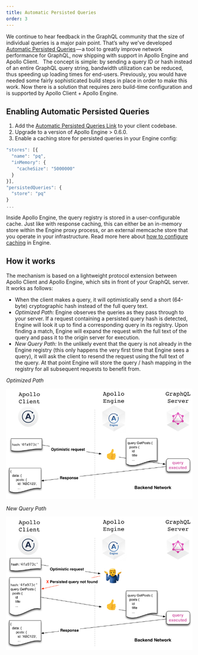 ```yaml
---
title: Automatic Persisted Queries
order: 3
---
```


We continue to hear feedback in the GraphQL community that the size of individual queries is a major pain point. That’s why we've developed [Automatic Persisted Queries](https://dev-blog.apollodata.com/improve-graphql-performance-with-automatic-persisted-queries-c31d27b8e6ea) — a tool to greatly improve network performance for GraphQL, now shipping with support in Apollo Engine and Apollo Client.
 
The concept is simple: by sending a query ID or hash instead of an entire GraphQL query string, bandwidth utilization can be reduced, thus speeding up loading times for end-users. Previously, you would have needed some fairly sophisticated build steps in place in order to make this work. Now there is a solution that requires zero build-time configuration and is supported by Apollo Client + Apollo Engine.

## Enabling Automatic Persisted Queries
1. Add the [Automatic Persisted Queries Link](https://github.com/apollographql/apollo-link-persisted-queries#installation) to your client codebase.
2. Upgrade to a version of Apollo Engine > 0.6.0.
3. Enable a caching store for persisted queries in your Engine config:
```js
"stores": [{
  "name": "pq",
  "inMemory": {
    "cacheSize": "5000000"
  }
}],
"persistedQueries": {
  "store": "pq"
}
...
```
Inside Apollo Engine, the query registry is stored in a user-configurable cache.  Just like with response caching, this can either be an in-memory store within the Engine proxy process, or an external memcache store that you operate in your infrastructure. Read more here about [how to configure caching](caching.html) in Engine.

## How it works ##
The mechanism is based on a lightweight protocol extension between Apollo Client and Apollo Engine, which sits in front of your GraphQL server. It works as follows:
 - When the client makes a query, it will optimistically send a short (64-byte) cryptographic hash instead of the full query text.
 - *Optimized Path:* Engine observes the queries as they pass through to your server. If a request containing a persisted query hash is detected, Engine will look it up to find a corresponding query in its registry. Upon finding a match, Engine will expand the request with the full text of the query and pass it to the origin server for execution.
 - *New Query Path:* In the unlikely event that the query is not already in the Engine registry (this only happens the very first time that Engine sees a query), it will ask the client to resend the request using the full text of the query. At that point Engine will store the query / hash mapping in the registry for all subsequent requests to benefit from.

*Optimized Path*
<p><img src="./img/persistedQueries.optPath.png" alt="Optimized Path"></p>

*New Query Path*
<p><img src="./img/persistedQueries.newPath.png" alt="New Query Path"></p>
